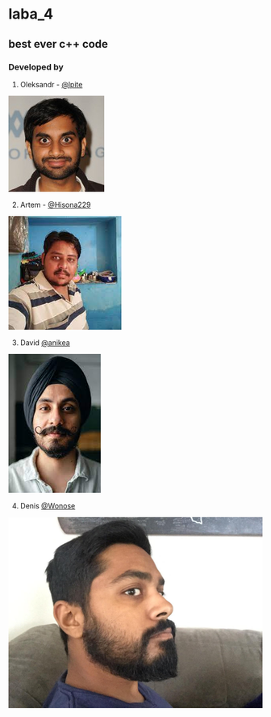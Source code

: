 # laba_4
## best ever c++ code

### Developed by
  1. Oleksandr - [@lpite](https://www.github.com/lpite)
  
  ![indian guy](./rilXkENS_400x400.jpg)
  
  2. Artem - [@Hisona229](https://www.github.com/Hisona229)
  
  ![indian guy2](./no.jpg)

  3. David [@anikea](https://www.github.com/anikea)
  
  ![indian guy2](./no2.jpg)

  4. Denis [@Wonose](https://www.github.com/@Wonose)

  ![indian guy2](./1234.jpg)


  


  


